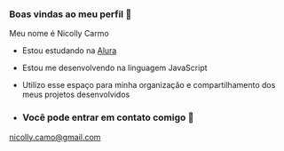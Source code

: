 ### Boas vindas ao meu perfil 💙

Meu nome é Nicolly Carmo

- Estou estudando na [Alura](https://www.alura.com.br)
- Estou me desenvolvendo na linguagem JavaScript
- Utilizo esse espaço para minha organização e compartilhamento dos meus projetos desenvolvidos

- ### Você pode entrar em contato comigo 📧

nicolly.camo@gmail.com

